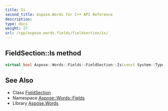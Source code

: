 ```yaml
---
title: Is
second_title: Aspose.Words for C++ API Reference
description: 
type: docs
weight: 27
url: /cpp/aspose.words.fields/fieldsection/is/
---
```

## FieldSection::Is method




```cpp
virtual bool Aspose::Words::Fields::FieldSection::Is(const System::TypeInfo &target) const override
```

## See Also

* Class [FieldSection](../)
* Namespace [Aspose::Words::Fields](../../)
* Library [Aspose.Words](../../../)
